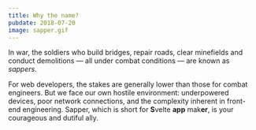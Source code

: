 ```yaml
---
title: Why the name?
pubdate: 2018-07-20
image: sapper.gif
---
```


In war, the soldiers who build bridges, repair roads, clear minefields and conduct demolitions — all under combat conditions — are known as *sappers*.

For web developers, the stakes are generally lower than those for combat engineers. But we face our own hostile environment: underpowered devices, poor network connections, and the complexity inherent in front-end engineering. Sapper, which is short for <strong>S</strong>velte <strong>app</strong> mak<strong>er</strong>, is your courageous and dutiful ally.